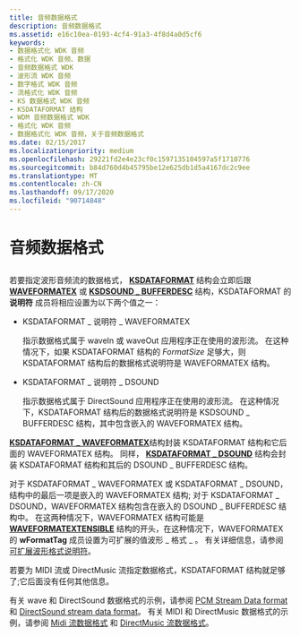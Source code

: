 ```yaml
---
title: 音频数据格式
description: 音频数据格式
ms.assetid: e16c10ea-0193-4cf4-91a3-4f8d4a0d5cf6
keywords:
- 数据格式化 WDK 音频
- 格式化 WDK 音频、数据
- 音频数据格式 WDK
- 波形流 WDK 音频
- 数字格式 WDK 音频
- 流格式化 WDK 音频
- KS 数据格式 WDK 音频
- KSDATAFORMAT 结构
- WDM 音频数据格式 WDK
- 格式化 WDK 音频
- 数据格式化 WDK 音频，关于音频数据格式
ms.date: 02/15/2017
ms.localizationpriority: medium
ms.openlocfilehash: 29221fd2e4e23cf0c1597135104597a5f1710776
ms.sourcegitcommit: b84d760d4b45795be12e625db1d5a4167dc2c9ee
ms.translationtype: MT
ms.contentlocale: zh-CN
ms.lasthandoff: 09/17/2020
ms.locfileid: "90714848"
---
```

# <a name="audio-data-formats"></a>音频数据格式


## <span id="audio_data_formats"></span><span id="AUDIO_DATA_FORMATS"></span>


若要指定波形音频流的数据格式， [**KSDATAFORMAT**](/windows-hardware/drivers/ddi/ks/ns-ks-ksdataformat) 结构会立即后跟 [**WAVEFORMATEX**](/windows/win32/api/mmreg/ns-mmreg-twaveformatex) 或 [**KSDSOUND \_ BUFFERDESC**](/windows-hardware/drivers/ddi/ksmedia/ns-ksmedia-ksdsound_bufferdesc) 结构，KSDATAFORMAT 的 **说明符** 成员将相应设置为以下两个值之一：

-   KSDATAFORMAT \_ 说明符 \_ WAVEFORMATEX

    指示数据格式属于 waveIn 或 waveOut 应用程序正在使用的波形流。 在这种情况下，如果 KSDATAFORMAT 结构的 *FormatSize* 足够大，则 KSDATAFORMAT 结构后的数据格式说明符是 WAVEFORMATEX 结构。

-   KSDATAFORMAT \_ 说明符 \_ DSOUND

    指示数据格式属于 DirectSound 应用程序正在使用的波形流。 在这种情况下，KSDATAFORMAT 结构后的数据格式说明符是 KSDSOUND \_ BUFFERDESC 结构，其中包含嵌入的 WAVEFORMATEX 结构。

[**KSDATAFORMAT \_ WAVEFORMATEX**](/windows-hardware/drivers/ddi/ksmedia/ns-ksmedia-ksdataformat_waveformatex)结构封装 KSDATAFORMAT 结构和它后面的 WAVEFORMATEX 结构。 同样， [**KSDATAFORMAT \_ DSOUND**](/windows-hardware/drivers/ddi/ksmedia/ns-ksmedia-ksdataformat_dsound) 结构会封装 KSDATAFORMAT 结构和其后的 DSOUND \_ BUFFERDESC 结构。

对于 KSDATAFORMAT \_ WAVEFORMATEX 或 KSDATAFORMAT \_ DSOUND，结构中的最后一项是嵌入的 WAVEFORMATEX 结构; 对于 KSDATAFORMAT \_ DSOUND，WAVEFORMATEX 结构包含在嵌入的 DSOUND \_ BUFFERDESC 结构中。 在这两种情况下，WAVEFORMATEX 结构可能是 [**WAVEFORMATEXTENSIBLE**](/windows-hardware/drivers/ddi/ksmedia/ns-ksmedia-waveformatextensible) 结构的开头，在这种情况下，WAVEFORMATEX 的 **wFormatTag** 成员设置为可扩展的值波形 \_ 格式 \_ 。 有关详细信息，请参阅 [可扩展波形格式说明符](extensible-wave-format-descriptors.md)。

若要为 MIDI 流或 DirectMusic 流指定数据格式，KSDATAFORMAT 结构就足够了;它后面没有任何其他信息。

有关 wave 和 DirectSound 数据格式的示例，请参阅 [PCM Stream Data format](pcm-stream-data-format.md) 和 [DirectSound stream data format](directsound-stream-data-format.md)。 有关 MIDI 和 DirectMusic 数据格式的示例，请参阅 [Midi 流数据格式](midi-stream-data-format.md) 和 [DirectMusic 流数据格式](directmusic-stream-data-format.md)。

 

